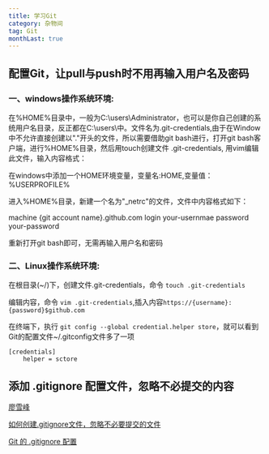 ```yaml
---
title: 学习Git
category: 杂物间
tag: Git
monthLast: true
---
```


## 配置Git，让pull与push时不用再输入用户名及密码

### 一、windows操作系统环境:

在%HOME%目录中，一般为C:\users\Administrator，也可以是你自己创建的系统用户名目录，反正都在C:\users\中。文件名为.git-credentials,由于在Window中不允许直接创建以"."开头的文件，所以需要借助git bash进行，打开git bash客户端，进行%HOME%目录，然后用touch创建文件 .git-credentials, 用vim编辑此文件，输入内容格式：

在windows中添加一个HOME环境变量，变量名:HOME,变量值：%USERPROFILE%

进入%HOME%目录，新建一个名为"_netrc"的文件，文件中内容格式如下：


machine {git account name}.github.com
login your-usernmae
password your-password


重新打开git bash即可，无需再输入用户名和密码


### 二、Linux操作系统环境:

在根目录(~/)下，创建文件.git-credentials，命令 `touch .git-credentials`

编辑内容，命令 `vim .git-credentials`,插入内容`https://{username}:{password}$github.com`

在终端下，执行 `git config --global credential.helper store`，就可以看到Git的配置文件~/.gitconfig文件多了一项

~~~
[credentials]
	helper = sctore
~~~

## 添加 .gitignore 配置文件，忽略不必提交的内容

[廖雪峰](http://www.liaoxuefeng.com/wiki/0013739516305929606dd18361248578c67b8067c8c017b000/0013758404317281e54b6f5375640abbb11e67be4cd49e0000)

[如何创建.gitignore文件，忽略不必要提交的文件](http://zhidao.baidu.com/link?url=FZ7piakFlmvA96op1r06E1MLs3XIrjQB7MSLHRBqwj6hzef_9zTUFuD9EQNKkZfg8Yb8ozQWkGR_8_t2Y3OwnYdfhtF2wvydnYkEUfhDNHK)

[Git 的 .gitignore 配置](http://www.cnblogs.com/haiq/archive/2012/12/26/2833746.html)